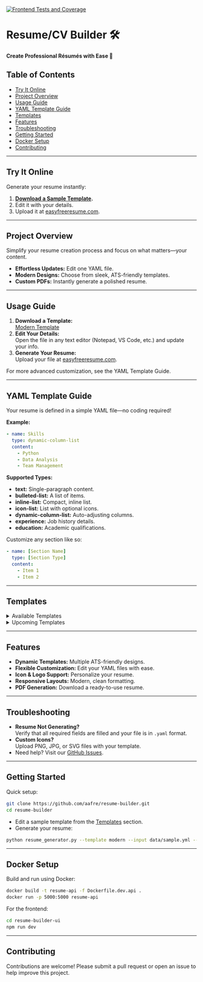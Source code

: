 [![Frontend Tests and Coverage](https://github.com/aafre/resume-builder/actions/workflows/test-frontend.yml/badge.svg)](https://github.com/aafre/resume-builder/actions/workflows/test-frontend.yml)

# Resume/CV Builder 🛠️
**Create Professional Résumés with Ease 🚀**

## Table of Contents
- [Try It Online](#try-it-online)
- [Project Overview](#project-overview)
- [Usage Guide](#usage-guide)
- [YAML Template Guide](#yaml-template-guide)
- [Templates](#templates)
- [Features](#features)
- [Troubleshooting](#troubleshooting)
- [Getting Started](#getting-started)
- [Docker Setup](#docker-setup)
- [Contributing](#contributing)

---

## Try It Online
Generate your resume instantly:
1. **[Download a Sample Template](samples/modern/).**
2. Edit it with your details.
3. Upload it at [easyfreeresume.com](https://easyfreeresume.com).

---

## Project Overview
Simplify your resume creation process and focus on what matters—your content.
- **Effortless Updates:** Edit one YAML file.
- **Modern Designs:** Choose from sleek, ATS-friendly templates.
- **Custom PDFs:** Instantly generate a polished resume.

---

## Usage Guide
1. **Download a Template:**  
   [Modern Template](samples/modern/)
2. **Edit Your Details:**  
   Open the file in any text editor (Notepad, VS Code, etc.) and update your info.
3. **Generate Your Resume:**  
   Upload your file at [easyfreeresume.com](https://easyfreeresume.com).

For more advanced customization, see the YAML Template Guide.

---

## YAML Template Guide
Your resume is defined in a simple YAML file—no coding required!

**Example:**
```yaml
- name: Skills
  type: dynamic-column-list
  content:
    - Python
    - Data Analysis
    - Team Management
```

**Supported Types:**
- **text:** Single-paragraph content.
- **bulleted-list:** A list of items.
- **inline-list:** Compact, inline list.
- **icon-list:** List with optional icons.
- **dynamic-column-list:** Auto-adjusting columns.
- **experience:** Job history details.
- **education:** Academic qualifications.

Customize any section like so:
```yaml
- name: [Section Name]
  type: [Section Type]
  content:
    - Item 1
    - Item 2
```

---

## Templates
<details>
  <summary>Available Templates</summary>

**Modern (No Icons)**  
YAML: `samples/modern/john_doe_no_icon.yml`  
![Modern No Icons](docs/templates/modern-no-icons.png)

**Modern (With Icons)**  
YAML: `samples/modern/john_doe.yml`  
![Modern With Icons](docs/templates/modern-with-icons.png)
</details>

<details>
  <summary>Upcoming Templates</summary>

**Minimalist (Work in Progress)**  
![Minimalist](docs/templates/classic-no-icon.png)

**Creative (Planned)**  
YAML: `samples/creative_sample.yml` *(Coming Soon)*
</details>

---

## Features
- **Dynamic Templates:** Multiple ATS-friendly designs.
- **Flexible Customization:** Edit your YAML files with ease.
- **Icon & Logo Support:** Personalize your resume.
- **Responsive Layouts:** Modern, clean formatting.
- **PDF Generation:** Download a ready-to-use resume.

---

## Troubleshooting
- **Resume Not Generating?**  
  Verify that all required fields are filled and your file is in `.yaml` format.
- **Custom Icons?**  
  Upload PNG, JPG, or SVG files with your template.
- Need help? Visit our [GitHub Issues](https://github.com/aafre/resume-builder/issues).

---

## Getting Started
Quick setup:
```bash
git clone https://github.com/aafre/resume-builder.git
cd resume-builder
```
- Edit a sample template from the [Templates](#templates) section.
- Generate your resume:
```bash
python resume_generator.py --template modern --input data/sample.yml --output output/resume.pdf
```

---

## Docker Setup
Build and run using Docker:
```bash
docker build -t resume-api -f Dockerfile.dev.api .
docker run -p 5000:5000 resume-api
```
For the frontend:
```bash
cd resume-builder-ui
npm run dev
```

---

## Contributing
Contributions are welcome! Please submit a pull request or open an issue to help improve this project.
